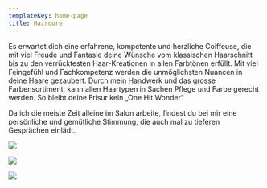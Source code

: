 ```yaml
---
templateKey: home-page
title: Haircore
---
```

Es erwartet dich eine erfahrene, kompetente und herzliche Coiffeuse, die mit viel Freude und Fantasie deine Wünsche vom klassischen Haarschnitt bis zu den verrücktesten Haar-Kreationen in allen Farbtönen erfüllt. Mit viel Feingefühl und Fachkompetenz werden die unmöglichsten Nuancen in deine Haare gezaubert. Durch mein Handwerk und das grosse Farbensortiment, kann allen Haartypen in Sachen Pflege und Farbe gerecht werden. So bleibt deine Frisur kein „One Hit Wonder“

Da ich die meiste Zeit alleine im Salon arbeite, findest du bei mir eine persönliche und gemütliche Stimmung, die auch mal zu tieferen Gesprächen einlädt.

![](/img/am-arbeiten-mit-möni.jpg)

![](/img/am-besprechung.jpg)

![](/img/am-arbeiten-mit-isa.jpg)
